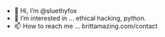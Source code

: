 - 👋 Hi, I’m @sluethyfox
- 👀 I’m interested in ... ethical hacking, python.
- 📫 How to reach me ... brittamazing.com/contact
<!---
sluethyfox/sluethyfox is a ✨ special ✨ repository because its `README.md` (this file) appears on your GitHub profile.
You can click the Preview link to take a look at your changes.
--->
